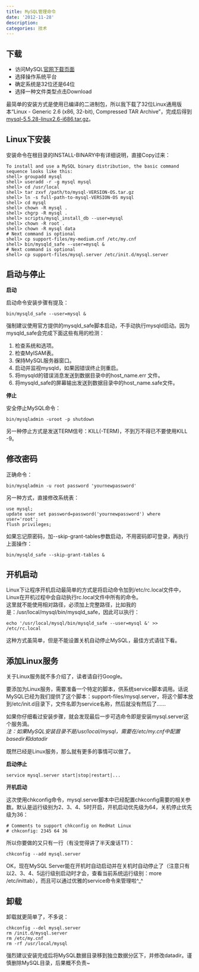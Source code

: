 ```yaml
---
title: MySQL管理命令
date: '2012-11-28'
description:
categories: 技术
---
```

下载
----

- 访问MySQL[官网下载页面][download_page]  
- 选择操作系统平台  
- 确定系统是32位还是64位  
- 选择一种文件类型点击Download

最简单的安装方式是使用已编译的二进制包，所以我下载了32位Linux通用版本“Linux - Generic 2.6 (x86, 32-bit), Compressed TAR Archive”，完成后得到[mysql-5.5.28-linux2.6-i686.tar.gz][mysql_55tgz]。

Linux下安装
----------

安装命令在根目录的INSTALL-BINARY中有详细说明，直接Copy过来：

	To install and use a MySQL binary distribution, the basic command sequence looks like this:
	shell> groupadd mysql
	shell> useradd -r -g mysql mysql
	shell> cd /usr/local
	shell> tar zxvf /path/to/mysql-VERSION-OS.tar.gz
	shell> ln -s full-path-to-mysql-VERSION-OS mysql
	shell> cd mysql
	shell> chown -R mysql .
	shell> chgrp -R mysql .
	shell> scripts/mysql_install_db --user=mysql
	shell> chown -R root .
	shell> chown -R mysql data
	# Next command is optional
	shell> cp support-files/my-medium.cnf /etc/my.cnf
	shell> bin/mysqld_safe --user=mysql &
	# Next command is optional
	shell> cp support-files/mysql.server /etc/init.d/mysql.server

启动与停止
---------

**启动**

启动命令安装步骤有提及：
  
	bin/mysqld_safe --user=mysql &  

强制建议使用官方提供的mysqld\_safe脚本启动，不手动执行mysqld启动。因为mysqld_safe会完成下面这些有用的检测：

1. 检查系统和选项。
2. 检查MyISAM表。
3. 保持MySQL服务器窗口。
4. 启动并监视mysqld，如果因错误终止则重启。
5. 将mysqld的错误消息发送到数据目录中的host_name.err 文件。
6. 将mysqld\_safe的屏幕输出发送到数据目录中的host_name.safe文件。

**停止**

安全停止MySQL命令：

	bin/mysqladmin -uroot -p shutdown

另一种停止方式是发送TERM信号：KILL(-TERM)，不到万不得已不要使用KILL -9。

修改密码
-------

正确命令：

	bin/mysqladmin -u root password 'yournewpassword'

另一种方式，直接修改系统表：

	use mysql;
	update user set password=password('yournewpassword') where user='root';
	flush privileges;

如果忘记原密码，加--skip-grant-tables参数启动，不用密码即可登录，再执行上面操作：
  
	bin/mysqld_safe --skip-grant-tables &

开机启动
-------

Linux下让程序开机启动最简单的方式是将启动命令加到/etc/rc.local文件中，Linux在开机过程中会自动执行rc.local文件中所有的命令。  
这里就不能使用相对路径，必须加上完整路径，比如我的是：/usr/local/mysql/bin/mysqld_safe，因此可以执行：

	echo '/usr/local/mysql/bin/mysqld_safe --user=mysql &' >> /etc/rc.local

这种方式虽简单，但是不能设置关机自动停止MySQL，最佳方式请往下看。

添加Linux服务
------------

关于Linux服务就不多介绍了，读者请自行Google。
 
要添加为Linux服务，需要准备一个特定的脚本，供系统service脚本调用。话说MySQL已经为我们提供了这个脚本：support-files/mysql.server，将这个脚本放到/etc/init.d目录下，文件名即为service名称，然后就没有然后了……

如果你仔细看过安装步骤，就会发现最后一步可选命令即是安装mysql.server这个服务滴。  
*注：如果MySQL安装目录不是/usr/local/mysql，需要在/etc/my.cnf中配置basedir和datadir*

既然已经是Linux服务，那么就有更多的事情可以做了。

**启动停止**

	service mysql.server start|stop|restart|...

**开机启动**

这次使用chkconfig命令，mysql.server脚本中已经配置chkconfig需要的相关参数。默认是运行级别为2、3、4、5时开启，开机启动优先级为64，关机停止优先级为36：

	# Comments to support chkconfig on RedHat Linux
	# chkconfig: 2345 64 36

所以你要做的又只有一行（有没觉得讲了半天废话TT)：

	chkconfig --add mysql.server

OK，现在MySQL Server能在开机时自动启动并在关机时自动停止了（注意只有以2、3、4、5运行级别启动时才会，查看当前系统运行级别：more /etc/inittab），而且可以通过优雅的service命令来管理啦^_^

卸载
---

卸载就更简单了，不多说：

	chkconfig --del mysql.server
	rm /init.d/mysql.server
	rm /etc/my.cnf
	rm -rf /usr/local/mysql

强烈建议安装完成后将MySQL数据目录移到独立数据分区下，并修改datadir。谨慎删除MySQL目录，后果概不负责~


[download_page]: http://dev.mysql.com/downloads/mysql/#downloads
[mysql_55tgz]: http://cdn.mysql.com/Downloads/MySQL-5.5/mysql-5.5.28-linux2.6-i686.tar.gz